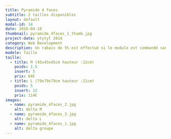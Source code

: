 ```yaml
---
title: Pyramide 4 faces
subtitle: 2 tailles disponibles
layout: default
modal-id: 14
date: 2016-04-10
thumbnail: pyramide_4faces_1_thumb.jpg
project-date: ytytyt 2014
category: Web Development
description: Un rabais de 5% est effectué si le module est commandé sans inserts.
modele: Taille
taille:
  - title: M (45x45x45cm hauteur :12cm)
    poids: 1.5
    insert: 5
    prix: 64€
  - title: L (79x79x79cm hauteur :21cm)
    poids: 5
    insert: 12
    prix: 114€
images:
  - name: pyramide_4faces_2.jpg
    alt: delta M
  - name: pyramide_4faces_3.jpg
    alt: delta L
  - name: pyramide_4faces_1.jpg
    alt: delta groupe
---
```

